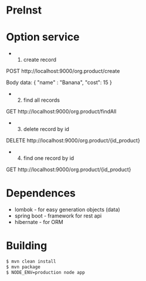 # PreInst

# Option service
  -  1) create record
    
POST http://localhost:9000/org.product/create

Body data:
 {
    "name" : "Banana",
    "cost": 15
 }
    
- 2) find all records

GET http://localhost:9000/org.product/findAll

- 3) delete record by id

DELETE http://localhost:9000/org.product/{id_product}    

- 4) find one record by id

GET http://localhost:9000/org.product/{id_product}

# Dependences

* lombok - for easy generation objects (data)
* spring boot - framework for rest api
* hibernate - for ORM


# Building

```sh
$ mvn clean install
$ mvn package
$ NODE_ENV=production node app
```

